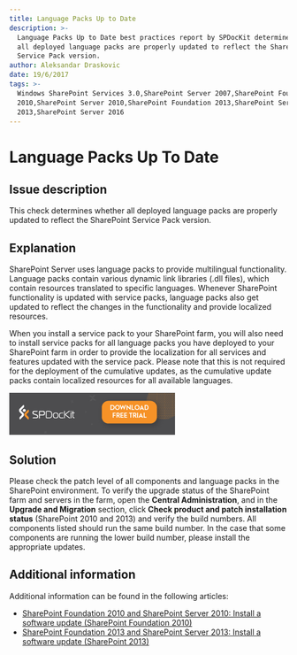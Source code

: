 ```yaml
---
title: Language Packs Up to Date
description: >-
  Language Packs Up to Date best practices report by SPDocKit determines whether
  all deployed language packs are properly updated to reflect the SharePoint
  Service Pack version.
author: Aleksandar Draskovic
date: 19/6/2017
tags: >-
  Windows SharePoint Services 3.0,SharePoint Server 2007,SharePoint Foundation
  2010,SharePoint Server 2010,SharePoint Foundation 2013,SharePoint Server
  2013,SharePoint Server 2016
---
```


# Language Packs Up To Date

## Issue description

This check determines whether all deployed language packs are properly updated to reflect the SharePoint Service Pack version.

## Explanation

SharePoint Server uses language packs to provide multilingual functionality. Language packs contain various dynamic link libraries \(.dll files\), which contain resources translated to specific languages. Whenever SharePoint functionality is updated with service packs, language packs also get updated to reflect the changes in the functionality and provide localized resources.

When you install a service pack to your SharePoint farm, you will also need to install service packs for all language packs you have deployed to your SharePoint farm in order to provide the localization for all services and features updated with the service pack. Please note that this is not required for the deployment of the cumulative updates, as the cumulative update packs contain localized resources for all available languages.

[![Download SPDocKit](../../.gitbook/assets/spdockit_download.png)](http://bit.ly/2US0Zna)

## Solution

Please check the patch level of all components and language packs in the SharePoint environment. To verify the upgrade status of the SharePoint farm and servers in the farm, open the **Central Administration**, and in the **Upgrade and Migration** section, click **Check product and patch installation status** \(SharePoint 2010 and 2013\) and verify the build numbers. All components listed should run the same build number. In the case that some components are running the lower build number, please install the appropriate updates.

## Additional information

Additional information can be found in the following articles:

* [SharePoint Foundation 2010 and SharePoint Server 2010: Install a software update \(SharePoint Foundation 2010\)](https://technet.microsoft.com/en-us/library/ff806325%28v=office.14%29.aspx)
* [SharePoint Foundation 2013 and SharePoint Server 2013: Install a software update \(SharePoint 2013\)](https://technet.microsoft.com/en-us/library/ff806338.aspx) 

